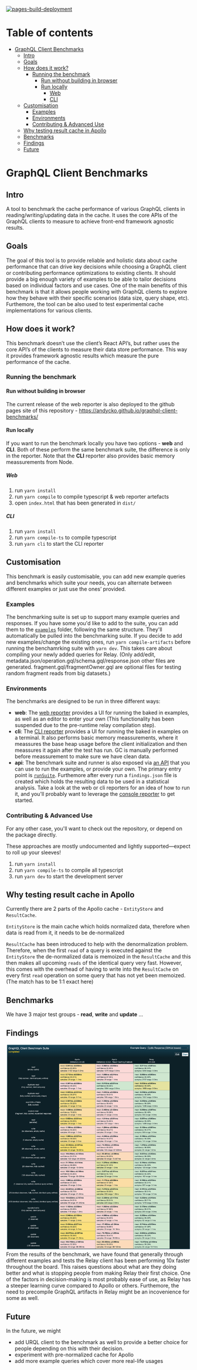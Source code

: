 [![pages-build-deployment](https://github.com/Andycko/graphql-client-benchmarks/actions/workflows/pages/pages-build-deployment/badge.svg)](https://github.com/Andycko/graphql-client-benchmarks/actions/workflows/pages/pages-build-deployment)
# Table of contents
- [GraphQL Client Benchmarks](#graphql-client-benchmarks)
  - [Intro](#intro)
  - [Goals](#goals)
  - [How does it work?](#how-does-it-work)
    - [Running the benchmark](#running-the-benchmark)
      - [Run without building in browser](#run-without-building-in-browser)
      - [Run locally](#run-locally)
        - [Web](#web)
        - [CLI](#cli)
  - [Customisation](#customisation)
    - [Examples](#examples)
    - [Environments](#environments)
    - [Contributing & Advanced Use](#contributing--advanced-use)
  - [Why testing result cache in Apollo](#why-testing-result-cache-in-apollo)
  - [Benchmarks](#benchmarks)
  - [Findings](#findings)
  - [Future](#future)
# GraphQL Client Benchmarks
## Intro
A tool to benchmark the cache performance of various GraphQL clients in reading/writing/updating data in the cache. It uses the core APIs of the GraphQL clients to measure to achieve front-end framework agnostic results.

## Goals
The goal of this tool is to provide reliable and holistic data about cache performance that can drive key decisions while choosing a GraphQL client or contributing performance optimizations to existing clients. It should provide a big enough variety of examples to be able to tailor decisions based on individual factors and use cases. One of the main benefits of this benchmark is that it allows people working with GraphQL clients to explore how they behave with their specific scenarios (data size, query shape, etc). Furthemore, the tool can be also used to test experimental cache implementations for various clients.
## How does it work?
This benchmark doesn’t use the client’s React API’s, but rather uses the core API’s of the clients to measure their data store performance. This way it provides framework agnostic results which measure the pure performance of the cache.

### Running the benchmark
#### Run without building in browser
The current release of the web reporter is also deployed to the github pages site of this repository - https://andycko.github.io/graphql-client-benchmarks/
#### Run locally
If you want to run the benchmark locally you have two options - **web** and **CLI**. Both of these perform the same benchmark suite, the difference is only in the reporter. Note that the **CLI** reporter also provides basic memory meassurements from Node.
##### Web 
1. run `yarn install`
3. run `yarn compile` to compile typescript & web reporter artefacts
4. open `index.html` that has been generated in `dist/`

##### CLI
1. run `yarn install`
2. run `yarn compile-ts` to compile typescript
3. run `yarn cli` to start the CLI reporter
## Customisation
This benchmark is easily customisable, you can add new example queries and benchmarks which suite your needs, you can alternate between different examples or just use the ones’ provided.

### Examples
The benchmarking suite is set up to support many example queries and responses. If you have some you'd like to add to the suite, you can add them to the [`examples`](./examples) folder, following the same structure. They'll automatically be pulled into the benchmarking suite. If you decide to add new examples/change the existing ones, run `yarn compile-artifacts` before running the benchamrking suite with `yarn dev`. This takes care about compiling your newly added queries for Relay. (Only add/edit, metadata.json/operation.gql/schema.gql/response.json other files are generated. fragment.gql/fragmentOwner.gql are optional files for testing random fragment reads from big datasets.)

### Environments
The benchmarks are designed to be run in three different ways:

- **web**: The [web reporter](./src/reporters/web) provides a UI for running the baked in examples, as well as an editor to enter your own (This functionality has been suspended due to the pre-runtime relay compilation step).
- **cli**: The [CLI reporter](./src/reporters/cli) provides a UI for running the baked in examples on a terminal. It also performs basic memory meassurements, where it meassures the base heap usage before the client initialization and then meassures it again after the test has run. GC is manually performed before meassurement to make sure we have clean data.
- **api**: The benchmark suite and runner is also exposed via [an API](./src/index.ts) that you can use to run the examples, or provide your own. The primary entry point is [`runSuite`](./src/execution.ts). Furthemore after every run a `findings.json` file is created which holds the resulting data to be used in a statistical analysis. Take a look at the web or cli reporters for an idea of how to run it, and you'll probably want to leverage the [console reporter](./src/reporters/console) to get started.

### Contributing & Advanced Use
For any other case, you'll want to check out the repository, or depend on the package directly.

These approaches are mostly undocumented and lightly supported—expect to roll up your sleeves!

1. run `yarn install`
2. run `yarn compile-ts` to compile all typescript
3. run `yarn dev` to start the development server
## Why testing result cache in Apollo
Currently there are 2 parts of the Apollo cache - `EntityStore` and `ResultCache`.

`EntityStore` is the main cache which holds normalized data, therefore when data is read from it, it needs to be de-normalized

`ResultCache` has been introduced to help with the denormalization problem. Therefore, when the first `read` of a query is executed against the `EntityStore` the de-normalized data is memoized in the `ResultCache` and this then makes all upcoming `reads` of the identical query very fast. However, this comes with the overhead of having to write into the `ResultCache` on every first `read` operation on some query that has not yet been memoized. (The match has to be 1:1 exact here)

## Benchmarks
We have 3 major test groups - **read**, **write** and **update** ...

## Findings
![Benchmark results](./results.png "Benchmark results") 
From the results of the benchmark, we have found that generally through different examples and tests the Relay client has been performing 10x faster throughout the board. This raises questions about what are they doing better and what is stopping people from making Relay their first choice. One of the factors in decision-making is most probably ease of use, as Relay has a steeper learning curve compared to Apollo or others. Furthemore, the need to precompile GraphQL artifacts in Relay might be an incovenience for some as well.

## Future
In the future, we might 
- add URQL client to the benchmark as well to provide a better choice for people depending on this with their decision.
- experiment with pre-normalized cache for Apollo
- add more example queries which cover more real-life usages

